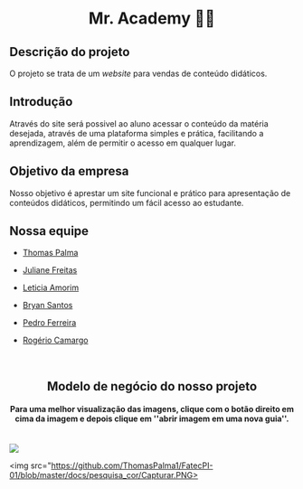 <h1 align="center">Mr. Academy 📖🦉</h1>

<h2>Descrição do projeto</h2>

O projeto se trata de um _website_ para vendas de conteúdo didáticos.

<h2>Introdução</h2>

Através do site será possivel ao aluno acessar o conteúdo da matéria desejada, através de uma plataforma simples e prática, facilitando a aprendizagem, além de permitir o acesso em qualquer lugar. 

<h2>Objetivo da empresa</h2>

Nosso objetivo é aprestar um site funcional e prático para apresentação de conteúdos didáticos, permitindo um fácil acesso ao estudante.

<h2>Nossa equipe</h2>
           
 - [Thomas Palma](https://www.linkedin.com/in/thomas-palma-0764b81b3/)

 - [Juliane Freitas](https://www.linkedin.com/in/juliane-freitas-9b6287163)

 - [Leticia Amorim](https://www.linkedin.com/in/leticia-amorim-4761b1185/)

 - [Bryan Santos](https://www.linkedin.com/in/bryan-santos-77b53317b)

 - [Pedro Ferreira](https://www.linkedin.com/in/pedro-ferreira-6a8417190/)

 - [Rogério Camargo](https://www.linkedin.com/in/rogério-camargo-3a01191a5)
<br>
<h2 align="center">Modelo de negócio do nosso projeto</h2>
<h4 align="center">Para uma melhor visualização das imagens, clique com o botão direito em cima da imagem e depois clique em ''abrir imagem em uma nova guia''.</h4>
<br>
<img src="https://github.com/ThomasPalma1/FatecPI-01/blob/master/docs/Canvas_Mr.Academy-1.png">

<img src="https://github.com/ThomasPalma1/FatecPI-01/blob/master/docs/pesquisa_cor/Capturar.PNG>
